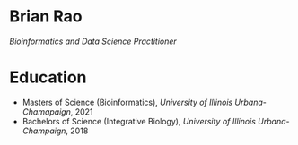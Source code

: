 # Brian Rao
*Bioinformatics and Data Science Practitioner*

# Education
* Masters of Science (Bioinformatics), *University of Illinois Urbana-Chamapaign*, 2021
* Bachelors of Science (Integrative Biology), *University of Illinois Urbana-Champaign*, 2018
